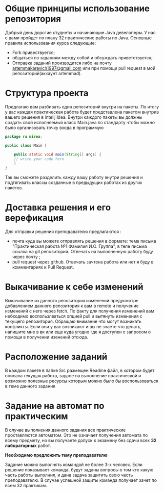 # Общие принципы использование репозитория

Добрый день дорогие студнеты и начинающие Java девелоперы. У нас с вами пройдет по плану 32 практические работы по Java.
Основные правила использования курса следующие:
- Fork привествуется;
- общаться по заданиям между собой и обсуждать приветствуется;
- Отправка заданий производится либо на почту artemmakarevich1997@gmail.com или при помощи pull request в мой репозиторий(аккаунт artemmad).

# Структура проекта

Предлагаю вам разбивать один репозиторий внутри на пакеты. По итогу у вас каждая практическая работа будет представлена пакетом внутрив вашего решения в Intelij Idea. Внутри каждого пакеты вы должны создать свой исполняемый класс Main.java по стандарту чтобы можно было организовать точку входа в программую

```java
package ru.mirea;

public class Main {

    public static void main(String[] args) {
	// write your code here
    }
}
```

Так вы сможете разделить кажду вашу работу внутри решения и подтягивать классы созданные в предыдущих работах из других пакетов.

# Доставка решения и его верефикация

Для отправки решения преподавателю предлагаются :
- почта куда вы можете отправлять решения в формате: тема письма "Практическая работа №1 Фамилия И.О. Группа", в теле письма ссылка на git репозиторий. Отвечать на выполненную работу буду через почту ;
- pull request через github. Отвечать зачтена работа или нет я буду в комментариях к Pull Request.

# Выкачивание к себе изменений

Выкачивание из данного репозитория изменений предусмотре добавлением данного репозитория к вам в remote и получение изменений с него через fetch. По факту для получения изменений вам небходимо воспользлваться опцией pull и вытянуть изменения с текущего репозитория. Обращаю внимание что могут возникать конфликты. Если они у вас возникают и вы не знаете что делать, напишите мне в вк или еще куда угодно где я доступен с запросом о помощи в получении изенений отсюда.

# Расположение заданий

В каждом пакете в папке Src размещен Readme файл, в котором будет описана текущая работа, задане на выполнение практической и возможно полезные ресурсы которым можно было бы воспользоваться в теме данного задания.

# Задание на автомат по практическим
В случае выполнения данного задания все практические проставляются автоматом. Это не означает получения автомата по всему предмету, но вы получаете допуск к экзамену без сдачи всех **32 лабораторных** работ.

**Необходимо предложить тему преподавателю**

Задание можно выполнять командой не более 3-х человек. Если решение показывает команда, будут заданы вопросы о том кто какую часть работы выполнил, и дана задача защитить свою часть преподавателю. В случае успешной защиты команда получает зачет по всем 32 практикам.
